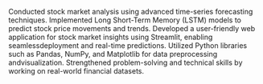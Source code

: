 Conducted stock market analysis using advanced time-series forecasting techniques.
Implemented Long Short-Term Memory (LSTM) models to predict stock price movements and trends.
Developed a user-friendly web application for stock market insights using Streamlit, enabling seamlessdeployment and real-time predictions.
Utilized Python libraries such as Pandas, NumPy, and Matplotlib for data preprocessing andvisualization.
Strengthened problem-solving and technical skills by working on real-world financial datasets.
